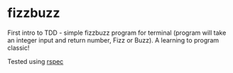 fizzbuzz
========

First intro to TDD - simple fizzbuzz program for terminal (program will take an integer input and return number, Fizz or Buzz). A learning to program classic!

Tested using [rspec](https://github.com/rspec/rspec)


